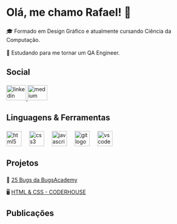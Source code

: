 <h1 align="left">Olá, me chamo Rafael! 👋</h1>

###

<p align="left">🎓 Formado em Design Gráfico e atualmente cursando Ciência da Computação.<br><br>🔭 Estudando para me tornar um QA Engineer.</p>

###

<h2 align="left">Social</h2>

###

<div align="left">
  <a href="https://www.linkedin.com/in/rafaelbpimentel/" target="_blank">
    <img src="https://raw.githubusercontent.com/maurodesouza/profile-readme-generator/master/src/assets/icons/social/linkedin/default.svg" width="52" height="40" alt="linkedin logo"  />
  </a>
  <a href="https://medium.com/@rafaelpmt" target="_blank">
    <img src="https://raw.githubusercontent.com/maurodesouza/profile-readme-generator/master/src/assets/icons/social/medium/default.svg" width="52" height="40" alt="medium logo"  />
  </a>
</div>

###

<h2 align="left">Linguagens & Ferramentas</h2>

###

<div align="left">
  <img src="https://cdn.jsdelivr.net/gh/devicons/devicon/icons/html5/html5-original.svg" height="40" alt="html5 logo"  />
  <img width="12" />
  <img src="https://cdn.jsdelivr.net/gh/devicons/devicon/icons/css3/css3-original.svg" height="40" alt="css3 logo"  />
  <img width="12" />
  <img src="https://cdn.jsdelivr.net/gh/devicons/devicon/icons/javascript/javascript-original.svg" height="40" alt="javascript logo"  />
  <img width="12" />
  <img src="https://cdn.jsdelivr.net/gh/devicons/devicon/icons/git/git-original.svg" height="40" alt="git logo"  />
  <img width="12" />
  <img src="https://cdn.jsdelivr.net/gh/devicons/devicon/icons/vscode/vscode-original.svg" height="40" alt="vscode logo"  />
</div>

###

<h2 align="left">Projetos</h2>

###

🔎 [25 Bugs da BugsAcademy](https://github.com/rafaelbpmt/Academy-Bugs) 

🖥️ [HTML & CSS - CODERHOUSE](https://github.com/rafaelbpmt/projeto-final-coderhouse)

###

###

<h2 align="left">Publicações</h2>

###

###
